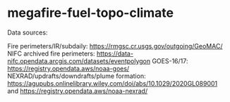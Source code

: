 # megafire-fuel-topo-climate

Data sources:

Fire perimeters/IR/subdaily: https://rmgsc.cr.usgs.gov/outgoing/GeoMAC/  
NIFC archived fire perimeters: https://data-nifc.opendata.arcgis.com/datasets/eventpolygon
GOES-16/17: https://registry.opendata.aws/noaa-goes/  
NEXRAD/updrafts/downdrafts/plume formation: https://agupubs.onlinelibrary.wiley.com/doi/abs/10.1029/2020GL089001 and https://registry.opendata.aws/noaa-nexrad/  